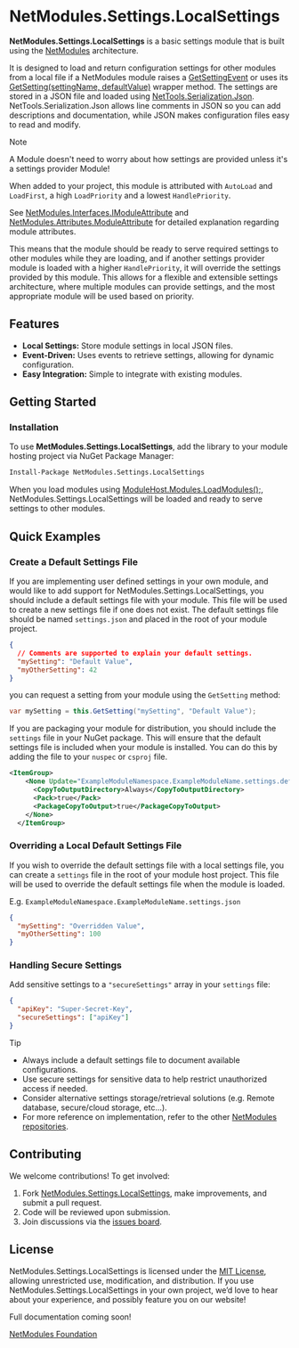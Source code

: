 # NetModules.Settings.LocalSettings

**NetModules.Settings.LocalSettings** is a basic settings module that is built using the [NetModules](https://github.com/netmodules/NetModules) architecture.

It is designed to load and return configuration settings for other modules from a local file if a NetModules module raises a [GetSettingEvent](https://github.com/netmodules/NetModules/blob/main/NetModules/Events/GetSettingEvent.cs) or uses its [GetSetting(settingName, defaultValue)](https://github.com/netmodules/NetModules/blob/master/NetModules/Interfaces/IModule.cs#L71) wrapper method. The settings are stored in a JSON file and loaded using [NetTools.Serialization.Json](https://github.com/netmodules/NetTools.Serialization.Json). NetTools.Serialization.Json allows line comments in JSON so you can add descriptions and documentation, while JSON makes configuration files easy to read and modify.

> [!NOTE]  
> A Module doesn't need to worry about how settings are provided unless it's a settings provider Module!

When added to your project, this module is attributed with `AutoLoad` and `LoadFirst`, a high `LoadPriority` and a lowest `HandlePriority`.

See [NetModules.Interfaces.IModuleAttribute](https://github.com/netmodules/NetModules/blob/main/NetModules/Interfaces/IModuleAttribute.cs) and [NetModules.Attributes.ModuleAttribute](https://github.com/netmodules/NetModules/blob/main/NetModules/Attributes/ModuleAttribute.cs) for detailed explanation regarding module attributes.

This means that the module should be ready to serve required settings to other modules while they are loading, and if another settings provider module is loaded with a higher `HandlePriority`, it will override the settings provided by this module. This allows for a flexible and extensible settings architecture, where multiple modules can provide settings, and the most appropriate module will be used based on priority.

## Features

- **Local Settings:** Store module settings in local JSON files.
- **Event-Driven:** Uses events to retrieve settings, allowing for dynamic configuration.
- **Easy Integration:** Simple to integrate with existing modules.


## Getting Started

### Installation

To use **MetModules.Settings.LocalSettings**, add the library to your module hosting project via NuGet Package Manager:

```bash
Install-Package NetModules.Settings.LocalSettings
```

When you load modules using [ModuleHost.Modules.LoadModules();](https://github.com/netmodules/NetModules/tree/main?tab=readme-ov-file#creating-and-loading-a-module-host), NetModules.Settings.LocalSettings will be loaded and ready to serve settings to other modules.

## Quick Examples

### Create a Default Settings File  

If you are implementing user defined settings in your own module, and would like to add support for NetModules.Settings.LocalSettings, you should include a default settings file with your module. This file will be used to create a new settings file if one does not exist. The default settings file should be named `settings.json` and placed in the root of your module project.

```json
{
  // Comments are supported to explain your default settings.
  "mySetting": "Default Value",
  "myOtherSetting": 42
}
```

you can request a setting from your module using the `GetSetting` method:

```csharp
var mySetting = this.GetSetting("mySetting", "Default Value");
```

If you are packaging your module for distribution, you should include the `settings` file in your NuGet package. This will ensure that the default settings file is included when your module is installed. You can do this by adding the file to your `nuspec` or `csproj` file.

```xml
<ItemGroup>
    <None Update="ExampleModuleNamespace.ExampleModuleName.settings.default.json">
      <CopyToOutputDirectory>Always</CopyToOutputDirectory>
	  <Pack>true</Pack>
	  <PackageCopyToOutput>true</PackageCopyToOutput>
    </None>
  </ItemGroup>
```

### Overriding a Local Default Settings File

If you wish to override the default settings file with a local settings file, you can create a `settings` file in the root of your module host project. This file will be used to override the default settings file when the module is loaded.

E.g. `ExampleModuleNamespace.ExampleModuleName.settings.json`

```json
{
  "mySetting": "Overridden Value",
  "myOtherSetting": 100
}
```

### Handling Secure Settings

Add sensitive settings to a `"secureSettings"` array in your `settings` file:

```json
{
  "apiKey": "Super-Secret-Key",
  "secureSettings": ["apiKey"]
}
```

>[!TIP]
>- Always include a default settings file to document available configurations.
>- Use secure settings for sensitive data to help restrict unauthorized access if needed.
>- Consider alternative settings storage/retrieval solutions (e.g. Remote database, secure/cloud storage, etc...).
>- For more reference on implementation, refer to the other [NetModules repositories](https://github.com/orgs/netmodules/repositories).


## Contributing

We welcome contributions! To get involved:
1. Fork [NetModules.Settings.LocalSettings](https://github.com/netmodules/NetModules.Settings.LocalSettings), make improvements, and submit a pull request.
2. Code will be reviewed upon submission.
3. Join discussions via the [issues board](https://github.com/netmodules/NetModules.Settings.LocalSettings/issues).

## License

NetModules.Settings.LocalSettings is licensed under the [MIT License](https://tldrlegal.com/license/mit-license), allowing unrestricted use, modification, and distribution. If you use NetModules.Settings.LocalSettings in your own project, we’d love to hear about your experience, and possibly feature you on our website!

Full documentation coming soon!

[NetModules Foundation](https://netmodules.net/)
